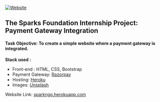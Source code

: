 [![Website](https://img.shields.io/website?down_color=black&down_message=Down&style=for-the-badge&up_color=blue&up_message=Running&url=https%3A%2F%2Fsparkngo.herokuapp.com%2F)](https://sparkngo.herokuapp.com/)
## The Sparks Foundation Internship Project: Payment Gateway Integration  
  
#### Task Objective: To create a simple website where a payment gateway is integrated. 
  
**Stack used :**
- Front-end : HTML, CSS, Bootstrap  
- Payment Gateway: [Razorpay](https://razorpay.com/)
- Hosting: [Heroku](https://www.heroku.com/)
- Images: [Unsplash](https://unsplash.com/)
  
Website Link: [sparkngo.herokuapp.com](https://sparkngo.herokuapp.com/)